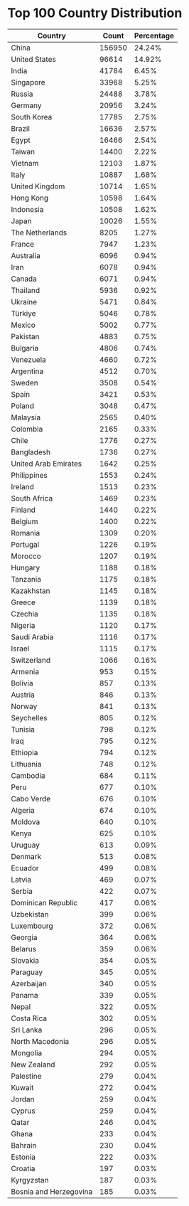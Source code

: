 # Top 100 Country Distribution
| Country | Count | Percentage |
|----|----|----|
| China | 156950 | 24.24% |
| United States | 96614 | 14.92% |
| India | 41784 | 6.45% |
| Singapore | 33968 | 5.25% |
| Russia | 24488 | 3.78% |
| Germany | 20956 | 3.24% |
| South Korea | 17785 | 2.75% |
| Brazil | 16636 | 2.57% |
| Egypt | 16466 | 2.54% |
| Taiwan | 14400 | 2.22% |
| Vietnam | 12103 | 1.87% |
| Italy | 10887 | 1.68% |
| United Kingdom | 10714 | 1.65% |
| Hong Kong | 10598 | 1.64% |
| Indonesia | 10508 | 1.62% |
| Japan | 10026 | 1.55% |
| The Netherlands | 8205 | 1.27% |
| France | 7947 | 1.23% |
| Australia | 6096 | 0.94% |
| Iran | 6078 | 0.94% |
| Canada | 6071 | 0.94% |
| Thailand | 5936 | 0.92% |
| Ukraine | 5471 | 0.84% |
| Türkiye | 5046 | 0.78% |
| Mexico | 5002 | 0.77% |
| Pakistan | 4883 | 0.75% |
| Bulgaria | 4806 | 0.74% |
| Venezuela | 4660 | 0.72% |
| Argentina | 4512 | 0.70% |
| Sweden | 3508 | 0.54% |
| Spain | 3421 | 0.53% |
| Poland | 3048 | 0.47% |
| Malaysia | 2565 | 0.40% |
| Colombia | 2165 | 0.33% |
| Chile | 1776 | 0.27% |
| Bangladesh | 1736 | 0.27% |
| United Arab Emirates | 1642 | 0.25% |
| Philippines | 1553 | 0.24% |
| Ireland | 1513 | 0.23% |
| South Africa | 1469 | 0.23% |
| Finland | 1440 | 0.22% |
| Belgium | 1400 | 0.22% |
| Romania | 1309 | 0.20% |
| Portugal | 1226 | 0.19% |
| Morocco | 1207 | 0.19% |
| Hungary | 1188 | 0.18% |
| Tanzania | 1175 | 0.18% |
| Kazakhstan | 1145 | 0.18% |
| Greece | 1139 | 0.18% |
| Czechia | 1135 | 0.18% |
| Nigeria | 1120 | 0.17% |
| Saudi Arabia | 1116 | 0.17% |
| Israel | 1115 | 0.17% |
| Switzerland | 1066 | 0.16% |
| Armenia | 953 | 0.15% |
| Bolivia | 857 | 0.13% |
| Austria | 846 | 0.13% |
| Norway | 841 | 0.13% |
| Seychelles | 805 | 0.12% |
| Tunisia | 798 | 0.12% |
| Iraq | 795 | 0.12% |
| Ethiopia | 794 | 0.12% |
| Lithuania | 748 | 0.12% |
| Cambodia | 684 | 0.11% |
| Peru | 677 | 0.10% |
| Cabo Verde | 676 | 0.10% |
| Algeria | 674 | 0.10% |
| Moldova | 640 | 0.10% |
| Kenya | 625 | 0.10% |
| Uruguay | 613 | 0.09% |
| Denmark | 513 | 0.08% |
| Ecuador | 499 | 0.08% |
| Latvia | 469 | 0.07% |
| Serbia | 422 | 0.07% |
| Dominican Republic | 417 | 0.06% |
| Uzbekistan | 399 | 0.06% |
| Luxembourg | 372 | 0.06% |
| Georgia | 364 | 0.06% |
| Belarus | 359 | 0.06% |
| Slovakia | 354 | 0.05% |
| Paraguay | 345 | 0.05% |
| Azerbaijan | 340 | 0.05% |
| Panama | 339 | 0.05% |
| Nepal | 322 | 0.05% |
| Costa Rica | 302 | 0.05% |
| Sri Lanka | 296 | 0.05% |
| North Macedonia | 296 | 0.05% |
| Mongolia | 294 | 0.05% |
| New Zealand | 292 | 0.05% |
| Palestine | 279 | 0.04% |
| Kuwait | 272 | 0.04% |
| Jordan | 259 | 0.04% |
| Cyprus | 259 | 0.04% |
| Qatar | 246 | 0.04% |
| Ghana | 233 | 0.04% |
| Bahrain | 230 | 0.04% |
| Estonia | 222 | 0.03% |
| Croatia | 197 | 0.03% |
| Kyrgyzstan | 187 | 0.03% |
| Bosnia and Herzegovina | 185 | 0.03% |

